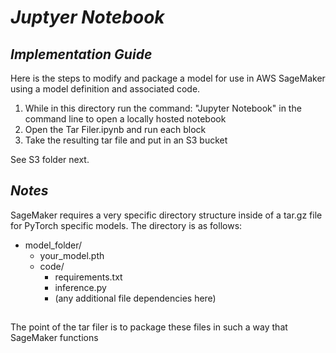 # *Juptyer Notebook*
## *Implementation Guide*
Here is the steps to modify and package a model for use in AWS SageMaker using a model definition and associated code.

1. While in this directory run the command: "Jupyter Notebook" in the command line to open a locally hosted notebook
2. Open the Tar Filer.ipynb and run each block
3. Take the resulting tar file and put in an S3 bucket

See S3 folder next.

## *Notes*
SageMaker requires a very specific directory structure inside of a tar.gz file for PyTorch specific models.
The directory is as follows:

- model_folder/
  - your_model.pth
  - code/
    - requirements.txt
    - inference.py
    - (any additional file dependencies here)



##
The point of the tar filer is to package these files in such a way that SageMaker functions
